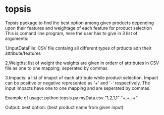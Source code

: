# topsis
Topsis package to find the best option among given products depending upon their features and weightage of each feature for product selection
This is comand line program, here the user has to give in 3 list of arguments:

 1.InputDataFile: CSV file containg all different types of prducts adn their attribute/features
  
 2.Weigths: list of weight the weights are given in orderr of attributes in CSV file as one to one mapping; seperated by commas
 
 3.Impacts: a list of imapct of each attribute while product selection. Impact can be positive or negative represented as '+' and '-'                  respectively. The input impacts have one to one mapping and are seperated by commas.


  Example of usage:
    python topsis.py myData.csv “1,2,1,1” “+,+,-+”
    
Output:  best option: (best product name from given input)
